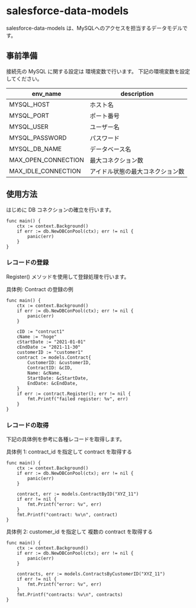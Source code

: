 # salesforce-data-models  
salesforce-data-models は、MySQLへのアクセスを担当するデータモデルです。  

## 事前準備
接続先の MySQL に関する設定は 環境変数で行います。
下記の環境変数を設定してください。

| env_name | description |
| --- | --- |
| MYSQL_HOST | ホスト名 |
| MYSQL_PORT | ポート番号 |
| MYSQL_USER | ユーザー名 |
| MYSQL_PASSWORD | パスワード |
| MYSQL_DB_NAME | データベース名 |
| MAX_OPEN_CONNECTION | 最大コネクション数 |
| MAX_IDLE_CONNECTION | アイドル状態の最大コネクション数 |

## 使用方法
はじめに DB コネクションの確立を行います。
```
func main() {
	ctx := context.Background()
	if err := db.NewDBConPool(ctx); err != nil {
		panic(err)
	}
}
```
### レコードの登録
Register() メソッドを使用して登録処理を行います。

具体例: Contract の登録の例
```
func main() {
    ctx := context.Background()
    if err := db.NewDBConPool(ctx); err != nil {
    	panic(err)
    }

	cID := "contruct1"
	cName := "hoge"
	cStartDate := "2021-01-01"
	cEndDate := "2021-11-30"
 	customerID := "customer1"
	contract := models.Contract{
		CustomerID: &customerID,
		ContractID: &cID,
		Name: &cName,
		StartDate: &cStartDate,
		EndDate: &cEndDate,
	}
	if err := contract.Register(); err != nil {
		fmt.Printf("failed register: %v", err)
	}
}
```

### レコードの取得
下記の具体例を参考に各種レコードを取得します。

具体例 1: contract_id を指定して contract を取得する
```
func main() {
    ctx := context.Background()
    if err := db.NewDBConPool(ctx); err != nil {
    	panic(err)
    }

	contract, err := models.ContractByID("XYZ_11")
    if err != nil {
    	fmt.Printf("error: %v", err)
    }
    fmt.Printf("contract: %v\n", contract)
}
``` 

具体例 2: customer_id を指定して 複数の contract を取得する
```
func main() {
    ctx := context.Background()
    if err := db.NewDBConPool(ctx); err != nil {
    	panic(err)
    }

	contracts, err := models.ContractsByCustomerID("XYZ_11")
    if err != nil {
    	fmt.Printf("error: %v", err)
    }
    fmt.Printf("contracts: %v\n", contracts)
}
```